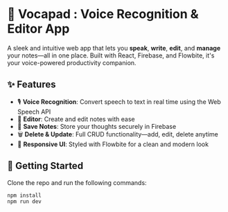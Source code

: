 # 🎤 Vocapad :  Voice Recognition & Editor App

A sleek and intuitive web app that lets you **speak**, **write**, **edit**, and **manage** your notes—all in one place. Built with React, Firebase, and Flowbite, it's your voice-powered productivity companion.

## ✨ Features

- 🎙️ **Voice Recognition**: Convert speech to text in real time using the Web Speech API  
- 📝 **Editor**: Create and edit notes with ease  
- 💾 **Save Notes**: Store your thoughts securely in Firebase  
- 🗑️ **Delete & Update**: Full CRUD functionality—add, edit, delete anytime  
- 💅 **Responsive UI**: Styled with Flowbite for a clean and modern look

## 🚀 Getting Started

Clone the repo and run the following commands:

```bash
npm install
npm run dev
